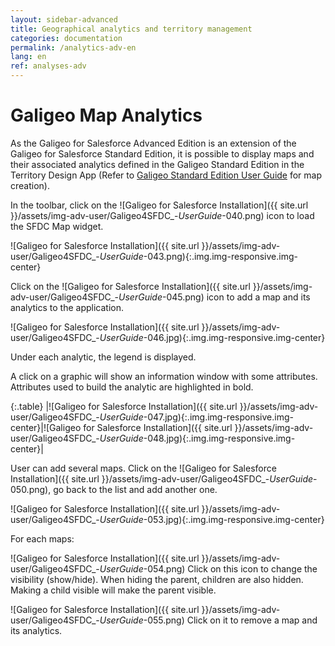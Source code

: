 ```yaml
---
layout: sidebar-advanced
title: Geographical analytics and territory management
categories: documentation
permalink: /analytics-adv-en
lang: en
ref: analyses-adv
---
```


# Galigeo Map Analytics

As the Galigeo for Salesforce Advanced Edition is an extension of the Galigeo for Salesforce Standard Edition, it is possible to display maps and their associated analytics defined in the Galigeo Standard Edition in the Territory Design App (Refer to [Galigeo Standard Edition User Guide](/create-map-en) for map creation).

In the toolbar, click on the ![Galigeo for Salesforce Installation]({{ site.url }}/assets/img-adv-user/Galigeo4SFDC_-_UserGuide_-040.png) icon to load the SFDC Map widget.

![Galigeo for Salesforce Installation]({{ site.url }}/assets/img-adv-user/Galigeo4SFDC_-_UserGuide_-043.png){:.img.img-responsive.img-center}

Click on the ![Galigeo for Salesforce Installation]({{ site.url }}/assets/img-adv-user/Galigeo4SFDC_-_UserGuide_-045.png) icon to add a map and its analytics to the application.

![Galigeo for Salesforce Installation]({{ site.url }}/assets/img-adv-user/Galigeo4SFDC_-_UserGuide_-046.jpg){:.img.img-responsive.img-center}

Under each analytic, the legend is displayed.

A click on a graphic will show an information window with some attributes. Attributes used to build the analytic are highlighted in bold.

{:.table}
|![Galigeo for Salesforce Installation]({{ site.url }}/assets/img-adv-user/Galigeo4SFDC_-_UserGuide_-047.jpg){:.img.img-responsive.img-center}|![Galigeo for Salesforce Installation]({{ site.url }}/assets/img-adv-user/Galigeo4SFDC_-_UserGuide_-048.jpg){:.img.img-responsive.img-center}|

User can add several maps. Click on the ![Galigeo for Salesforce Installation]({{ site.url }}/assets/img-adv-user/Galigeo4SFDC_-_UserGuide_-050.png), go back to the list and add another one.

![Galigeo for Salesforce Installation]({{ site.url }}/assets/img-adv-user/Galigeo4SFDC_-_UserGuide_-053.jpg){:.img.img-responsive.img-center}

For each maps:

![Galigeo for Salesforce Installation]({{ site.url }}/assets/img-adv-user/Galigeo4SFDC_-_UserGuide_-054.png) Click on this icon to change the visibility (show/hide). When hiding the parent, children are also hidden. Making a child visible will make the parent visible.

![Galigeo for Salesforce Installation]({{ site.url }}/assets/img-adv-user/Galigeo4SFDC_-_UserGuide_-055.png) Click on it to remove a map and its analytics.